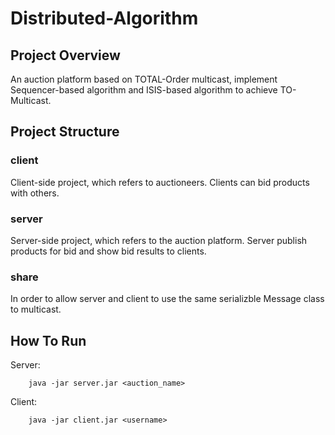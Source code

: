 # Distributed-Algorithm
## Project Overview
An auction platform based on TOTAL-Order multicast, implement Sequencer-based algorithm and ISIS-based algorithm to achieve TO-Multicast. 

## Project Structure
### client
Client-side project, which refers to auctioneers. Clients can bid products with others.
### server
Server-side project, which refers to the auction platform. Server publish products for bid and show bid results to clients.
### share
In order to allow server and client to use the same serializble Message class to multicast.

## How To Run
Server: 
```
    java -jar server.jar <auction_name> 
```
Client: 
```
    java -jar client.jar <username>
```


